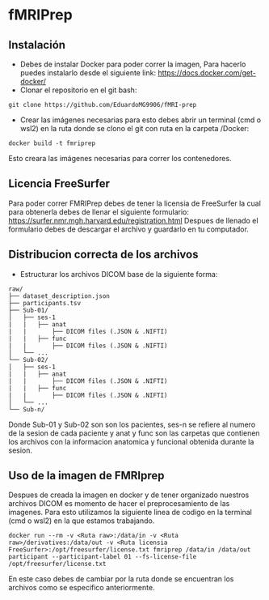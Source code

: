 # fMRIPrep 
## Instalación
- Debes de instalar Docker para poder correr la imagen, Para hacerlo puedes instalarlo desde el siguiente link: https://docs.docker.com/get-docker/
- Clonar el repositorio en el git bash:
```
git clone https://github.com/EduardoMG9906/fMRI-prep
```
- Crear las imágenes necesarias para esto debes abrir un terminal (cmd o wsl2) en la ruta donde se clono el git con ruta en la carpeta /Docker:
```
docker build -t fmriprep 
```
Esto creara las imágenes necesarias para correr los contenedores.
## Licencia FreeSurfer
Para poder correr FMRIPrep debes de tener la licensia de FreeSurfer la cual para obtenerla debes de llenar el siguiente formulario:
https://surfer.nmr.mgh.harvard.edu/registration.html
Despues de llenado el formulario debes de descargar el archivo y guardarlo en tu computador.
## Distribucion correcta de los archivos
- Estructurar los archivos DICOM base de la siguiente forma: 
```
raw/
├── dataset_description.json
├── participants.tsv
├── Sub-01/
│   ├── ses-1
|   |   ├── anat
|   |       ├── DICOM files (.JSON & .NIFTI)
|   |   ├── func
|   |       ├── DICOM files (.JSON & .NIFTI)
│   └── ...
└── Sub-02/
│   ├── ses-1
|   |   ├── anat
|   |       ├── DICOM files (.JSON & .NIFTI)
|   |   ├── func
|   |       ├── DICOM files (.JSON & .NIFTI)
│   └── ...
└── Sub-n/
```
Donde Sub-01 y Sub-02 son son los pacientes, ses-n se refiere al numero de la sesion de cada paciente y anat y func son las carpetas que contienen los archivos con la informacion anatomica y funcional obtenida durante la sesion.
## Uso de la imagen de FMRIprep
Despues de creada la imagen en docker y de tener organizado nuestros archivos DICOM es momento de hacer el preprocesamiento de las imagenes.
Para esto utilizamos la siguiente linea de codigo en la terminal (cmd o wsl2) en la que estamos trabajando.
```
docker run --rm -v <Ruta raw>:/data/in -v <Ruta raw>/derivatives:/data/out -v <Ruta licensia FreeSurfer>:/opt/freesurfer/license.txt fmriprep /data/in /data/out participant --participant-label 01 --fs-license-file /opt/freesurfer/license.txt
```
En este caso debes de cambiar <Ruta raw> por la ruta donde se encuentran los archivos como se especifico anteriormente.

